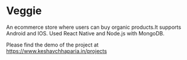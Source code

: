 # Veggie
An ecommerce store where users can buy organic products.It supports Android and IOS.
Used React Native and Node.js with MongoDB.

Please find the demo of the project at https://www.keshavchhaparia.in/projects








